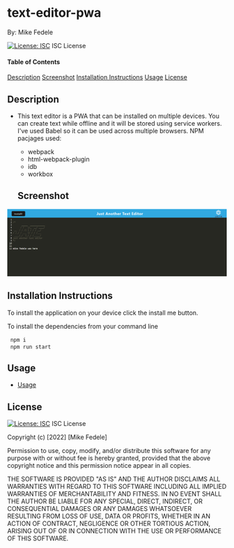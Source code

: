 # text-editor-pwa

By: Mike Fedele

[![License: ISC](https://img.shields.io/badge/License-ISC-blue.svg)](https://opensource.org/licenses/ISC)
ISC License

#### Table of Contents

[Description](#description)
[Screenshot](#Screenshot)
[Installation Instructions](#installation-instructions)
[Usage](#usage)
[License](#license)


## Description

- This text editor is a PWA that can be installed on multiple devices. You can create text while offline and it will be stored using service workers. I've used Babel so it can be used across multiple browsers. NPM pacjages used:

  - webpack
  - html-webpack-plugin
  - idb
  - workbox

  ## Screenshot

![image](./assets/screenshot.png)

## Installation Instructions

To install the application on your device click the install me button.

To install the dependencies from your command line
```
 npm i
 npm run start
```



## Usage

- [Usage](https://thawing-refuge-14540.herokuapp.com/)

## License
[![License: ISC](https://img.shields.io/badge/License-ISC-blue.svg)](https://opensource.org/licenses/ISC)
ISC License

Copyright (c) [2022] [Mike Fedele]

Permission to use, copy, modify, and/or distribute this software for any
purpose with or without fee is hereby granted, provided that the above
copyright notice and this permission notice appear in all copies.

THE SOFTWARE IS PROVIDED "AS IS" AND THE AUTHOR DISCLAIMS ALL WARRANTIES WITH
REGARD TO THIS SOFTWARE INCLUDING ALL IMPLIED WARRANTIES OF MERCHANTABILITY
AND FITNESS. IN NO EVENT SHALL THE AUTHOR BE LIABLE FOR ANY SPECIAL, DIRECT,
INDIRECT, OR CONSEQUENTIAL DAMAGES OR ANY DAMAGES WHATSOEVER RESULTING FROM
LOSS OF USE, DATA OR PROFITS, WHETHER IN AN ACTION OF CONTRACT, NEGLIGENCE OR
OTHER TORTIOUS ACTION, ARISING OUT OF OR IN CONNECTION WITH THE USE OR
PERFORMANCE OF THIS SOFTWARE.

